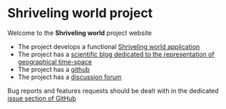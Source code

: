 # Shriveling world project

Welcome to the __Shriveling world__ project website

* The project develops a functional [Shriveling world application](app)
* The project has a [scientific blog dedicated to the representation of geographical time-space](https://timespace.hypotheses.org/)
* The project has a [github](https://github.com/theworldisnotflat/shriveling_world)
* The project has a [discussion forum](https://github.com/theworldisnotflat/shriveling_world/discussions)

Bug reports and features requests should be dealt with in the dedicated [issue section of GitHub](https://github.com/theworldisnotflat/shriveling_world/issues)

